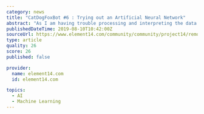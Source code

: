 ```yaml
---
category: news
title: "CatDogFoxBot #6 : Trying out an Artificial Neural Network"
abstract: "As I am having trouble processing and interpreting the data obtained from the GridEye sensor when trying to detect a cat I decided I needed some artificial Intelligence to help me as all my intelligence is worn out. There is a programme for Arduino that ..."
publishedDateTime: 2019-08-10T10:42:00Z
sourceUrl: https://www.element14.com/community/community/project14/remote-monitoring-control-devices/blog/2019/08/10/catdogfoxbot-6-trying-out-an-artificial-neural-network
type: article
quality: 26
score: 26
published: false

provider:
  name: element14.com
  id: element14.com

topics:
  - AI
  - Machine Learning
---
```

